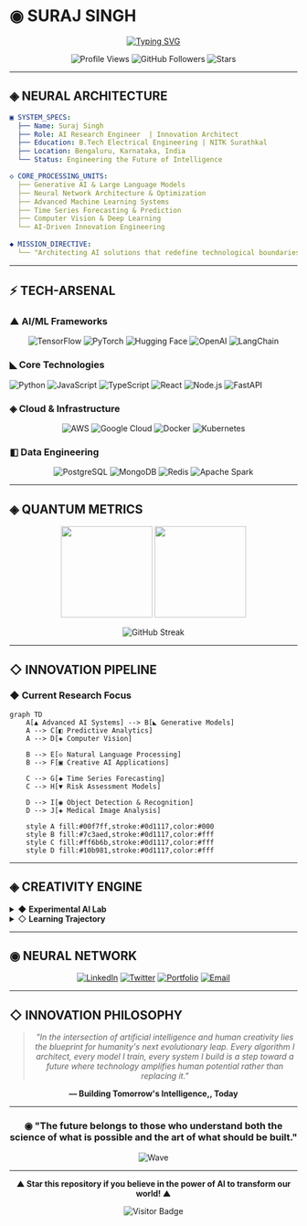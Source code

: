 # ◉ SURAJ SINGH

<div align="center">
  
[![Typing SVG](https://readme-typing-svg.demolab.com?font=JetBrains+Mono&weight=700&size=32&duration=2000&pause=800&color=00F7FF&background=0D111700&center=true&vCenter=true&multiline=true&repeat=true&width=900&height=150&lines=▲+AI+RESEARCH+ENGINEER;◆+INNOVATION+ARCHITECT;▼+FUTURE+TECH+PIONEER;◈+BUILDING+TOMORROW'S+AI)](https://git.io.typing-svg)

</div>

<div align="center">

![Profile Views](https://komarev.com/ghpvc/?username=surajsk2003&color=00f7ff&style=for-the-badge&label=NEURAL+CONNECTIONS)
![GitHub Followers](https://img.shields.io/github/followers/surajsk2003?color=7c3aed&style=for-the-badge&label=QUANTUM+NETWORK)
![Stars](https://img.shields.io/github/stars/surajsk2003?color=ff6b6b&style=for-the-badge&label=STELLAR+PROJECTS)

</div>

---

## ◈ **NEURAL ARCHITECTURE**

```yaml
▣ SYSTEM_SPECS:
  ├── Name: Suraj Singh
  ├── Role: AI Research Engineer  | Innovation Architect  
  ├── Education: B.Tech Electrical Engineering | NITK Surathkal
  ├── Location: Bengaluru, Karnataka, India 
  └── Status: Engineering the Future of Intelligence 

◇ CORE_PROCESSING_UNITS: 
  ├── Generative AI & Large Language Models
  ├── Neural Network Architecture & Optimization
  ├── Advanced Machine Learning Systems
  ├── Time Series Forecasting & Prediction 
  ├── Computer Vision & Deep Learning   
  └── AI-Driven Innovation Engineering    
 
◆ MISSION_DIRECTIVE:
  └── "Architecting AI solutions that redefine technological boundaries "
```

---

## ⚡ **TECH-ARSENAL**

### ▲ **AI/ML Frameworks**
<div align="center">

![TensorFlow](https://img.shields.io/badge/TensorFlow-FF6F00?style=for-the-badge&logo=tensorflow&logoColor=white)
![PyTorch](https://img.shields.io/badge/PyTorch-EE4C2C?style=for-the-badge&logo=pytorch&logoColor=white)
![Hugging Face](https://img.shields.io/badge/%F0%9F%A4%97%20Hugging%20Face-FFD21E?style=for-the-badge&logoColor=black)
![OpenAI](https://img.shields.io/badge/OpenAI-412991?style=for-the-badge&logo=openai&logoColor=white)
![LangChain](https://img.shields.io/badge/LangChain-1C3C3C?style=for-the-badge&logo=langchain&logoColor=white)

</div>

### ◣ **Core Technologies**
<div align="center..">

![Python](https://img.shields.io/badge/Python-3776AB?style=for-the-badge&logo=python&logoColor=white)
![JavaScript](https://img.shields.io/badge/JavaScript-F7DF1E?style=for-the-badge&logo=javascript&logoColor=black)
![TypeScript](https://img.shields.io/badge/TypeScript-3178C6?style=for-the-badge&logo=typescript&logoColor=white)
![React](https://img.shields.io/badge/React-61DAFB?style=for-the-badge&logo=react&logoColor=black)
![Node.js](https://img.shields.io/badge/Node.js-339933?style=for-the-badge&logo=node.js&logoColor=white)
![FastAPI](https://img.shields.io/badge/FastAPI-009688?style=for-the-badge&logo=fastapi&logoColor=white)

</div>

### ◈ **Cloud & Infrastructure**
<div align="center ">

![AWS](https://img.shields.io/badge/AWS-232F3E?style=for-the-badge&logo=amazon-aws&logoColor=white)
![Google Cloud](https://img.shields.io/badge/Google%20Cloud-4285F4?style=for-the-badge&logo=google-cloud&logoColor=white)
![Docker](https://img.shields.io/badge/Docker-2496ED?style=for-the-badge&logo=docker&logoColor=white)
![Kubernetes](https://img.shields.io/badge/Kubernetes-326CE5?style=for-the-badge&logo=kubernetes&logoColor=white)

</div>

### ◧ **Data Engineering**
<div align="center">

![PostgreSQL](https://img.shields.io/badge/PostgreSQL-336791?style=for-the-badge&logo=postgresql&logoColor=white)
![MongoDB](https://img.shields.io/badge/MongoDB-47A248?style=for-the-badge&logo=mongodb&logoColor=white)
![Redis](https://img.shields.io/badge/Redis-DC382D?style=for-the-badge&logo=redis&logoColor=white)
![Apache Spark](https://img.shields.io/badge/Apache%20Spark-E25A1C?style=for-the-badge&logo=apache-spark&logoColor=white)

</div>

---

## ◈ **QUANTUM METRICS**

<div align="center">
  
<img height="160em" src="https://github-readme-stats.vercel.app/api?username=surajsk2003&show_icons=true&theme=tokyonight&include_all_commits=true&count_private=true&border_radius=15&bg_color=0D1117&title_color=00f7ff&icon_color=7c3aed&text_color=ffffff&border_color=30363d"/>

<img height="160em" src="https://github-readme-stats.vercel.app/api/top-langs/?username=surajsk2003&layout=compact&theme=tokyonight&border_radius=15&bg_color=0D1117&title_color=00f7ff&text_color=ffffff&border_color=30363d"/>

</div>

<div align="center">

![GitHub Streak](https://github-readme-streak-stats.herokuapp.com/?user=surajsk2003&theme=tokyonight&border_radius=15&background=0D1117&stroke=30363d&ring=00f7ff&fire=ff6b6b&currStreakLabel=00f7ff)

</div>

---

## ◇ **INNOVATION PIPELINE**

### ◆ **Current Research Focus**
```mermaid
graph TD
    A[▲ Advanced AI Systems] --> B[◣ Generative Models]
    A --> C[◧ Predictive Analytics]
    A --> D[◈ Computer Vision]
    
    B --> E[◇ Natural Language Processing]
    B --> F[▣ Creative AI Applications]
    
    C --> G[◆ Time Series Forecasting]
    C --> H[▼ Risk Assessment Models]
    
    D --> I[◉ Object Detection & Recognition]
    D --> J[◈ Medical Image Analysis]
    
    style A fill:#00f7ff,stroke:#0d1117,color:#000
    style B fill:#7c3aed,stroke:#0d1117,color:#fff
    style C fill:#ff6b6b,stroke:#0d1117,color:#fff
    style D fill:#10b981,stroke:#0d1117,color:#fff
```


---

## ◈ **CREATIVITY ENGINE**

<details>
<summary>◆ <b>Experimental AI Lab</b></summary>

```python
class AIInnovator:
    def __init__(self):
        self.expertise = [
            "▲ Neural Architecture Design",
            "◇ Predictive Model Engineering", 
            "◈ Computer Vision Systems",
            "◧ Data Science & Analytics",
            "◉ MLOps & Model Deployment"
        ]
        
    def build_future(self):
        while True:
            innovation = self.research() + self.experiment() + self.implement()
            if innovation.transforms_industry():
                return innovation.deploy_to_world()
    
    def current_focus(self):
        return {
            "generative_ai": "Building next-gen language models",
            "computer_vision": "Advancing medical imaging AI",
            "time_series": "Revolutionary forecasting algorithms",
            "optimization": "Neural architecture search automation"
        }

# Initialize the innovation engine
ai_architect = AIInnovator()
future = ai_architect.build_future()
```

</details>

<details>
<summary>◇ <b>Learning Trajectory</b></summary>

```yaml
2024-2025: ▲ AI Research & Innovation
  ├── ◈ Advanced Neural Networks
  ├── ◇ Large Language Models  
  ├── ◧ Generative AI Systems
  └── ◆ Computer Vision Applications

2023-2024: ◣ Full-Stack AI Development
  ├── ▼ Python Ecosystem Mastery
  ├── ◈ Cloud Architecture (AWS/GCP)
  ├── ◉ MLOps & Model Deployment
  └── ◇ Data Engineering Pipelines

2022-2023: ▣ Electrical Engineering Foundation
  ├── ◆ B.Tech from NITK Surathkal
  ├── ◧ Power Systems & Electronics
  ├── ◈ Signal Processing
  └── ▲ Control Systems & Automation
```

</details>

---

## ◉ **NEURAL NETWORK**

<div align="center">

[![LinkedIn](https://img.shields.io/badge/LinkedIn-0077B5?style=for-the-badge&logo=linkedin&logoColor=white)](https://linkedin.com/in/yourprofile)
[![Twitter](https://img.shields.io/badge/Twitter-1DA1F2?style=for-the-badge&logo=twitter&logoColor=white)](https://twitter.com/yourhandle)
[![Portfolio](https://img.shields.io/badge/Portfolio-FF5722?style=for-the-badge&logo=web&logoColor=white)](https://yourportfolio.com)
[![Email](https://img.shields.io/badge/Email-D14836?style=for-the-badge&logo=gmail&logoColor=white)](mailto:your.email@example.com)

</div>

---

## ◇ **INNOVATION PHILOSOPHY**

<div align="center">

> *"In the intersection of artificial intelligence and human creativity lies the blueprint for humanity's next evolutionary leap. Every algorithm I architect, every model I train, every system I build is a step toward a future where technology amplifies human potential rather than replacing it."*

**— Building Tomorrow's Intelligence,, Today**

</div>

---

<div align="center">
  
### ◉ **"The future belongs to those who understand both the science of what is possible and the art of what should be built."**

![Wave](https://capsule-render.vercel.app/api?type=waving&color=0:3b82f6,50:8b5cf6,100:ec4899&height=120&section=footer&animation=fadeIn)

</div>

---

<div align="center">

**▲ Star this repository if you believe in the power of AI to transform our world! ▲**

![Visitor Badge](https://visitor-badge.laobi.icu/badge?page_id=surajsk2003.surajsk2003&left_color=00f7ff&right_color=7c3aed&left_text=Future%20Builders)

</div>
